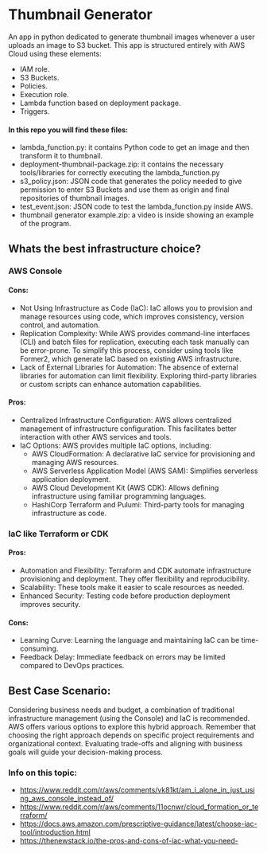 # Thumbnail Generator
An app in python dedicated to generate thumbnail images whenever a user uploads an image to S3 bucket. 
This app is structured entirely with AWS Cloud using these elements:
- IAM role.
- S3 Buckets.
- Policies.
- Execution role.
- Lambda function based on deployment package.
- Triggers.

#### In this repo you will find these files:
- lambda_function.py: it contains Python code to get an image and then transform it to thumbnail.
- deployment-thumbnail-package.zip: it contains the necessary tools/libraries for correctly executing the lambda_function.py
- s3_policy.json: JSON code that generates the policy needed to give permission to enter S3 Buckets and use them as origin and final repositories of thumbnail images.
- test_event.json: JSON code to test the lambda_function.py inside AWS.
- thumbnail generator example.zip: a video is inside showing an example of the program.

## Whats the best infrastructure choice?

### AWS Console
#### Cons:
- Not Using Infrastructure as Code (IaC): IaC allows you to provision and manage resources using code, which improves consistency, version control, and automation.
- Replication Complexity: While AWS provides command-line interfaces (CLI) and batch files for replication, executing each task manually can be error-prone. To simplify this process, consider using tools like Former2, which generate IaC based on existing AWS infrastructure.
- Lack of External Libraries for Automation: The absence of external libraries for automation can limit flexibility. Exploring third-party libraries or custom scripts can enhance automation capabilities.
#### Pros:
- Centralized Infrastructure Configuration: AWS allows centralized management of infrastructure configuration. This facilitates better interaction with other AWS services and tools.
- IaC Options: AWS provides multiple IaC options, including:
  - AWS CloudFormation: A declarative IaC service for provisioning and managing AWS resources.
  - AWS Serverless Application Model (AWS SAM): Simplifies serverless application deployment.
  - AWS Cloud Development Kit (AWS CDK): Allows defining infrastructure using familiar programming languages.
  - HashiCorp Terraform and Pulumi: Third-party tools for managing infrastructure as code.

### IaC like Terraform or CDK
#### Pros:
- Automation and Flexibility: Terraform and CDK automate infrastructure provisioning and deployment. They offer flexibility and reproducibility.
- Scalability: These tools make it easier to scale resources as needed.
- Enhanced Security: Testing code before production deployment improves security.
#### Cons:
- Learning Curve: Learning the language and maintaining IaC can be time-consuming.
- Feedback Delay: Immediate feedback on errors may be limited compared to DevOps practices.

## Best Case Scenario:
Considering business needs and budget, a combination of traditional infrastructure management (using the Console) and IaC is recommended. AWS offers various options to explore this hybrid approach.
Remember that choosing the right approach depends on specific project requirements and organizational context. Evaluating trade-offs and aligning with business goals will guide your decision-making process. 



### Info on this topic:
- https://www.reddit.com/r/aws/comments/vk81kt/am_i_alone_in_just_using_aws_console_instead_of/
- https://www.reddit.com/r/aws/comments/11ocnwr/cloud_formation_or_terraform/
- https://docs.aws.amazon.com/prescriptive-guidance/latest/choose-iac-tool/introduction.html
- https://thenewstack.io/the-pros-and-cons-of-iac-what-you-need-

